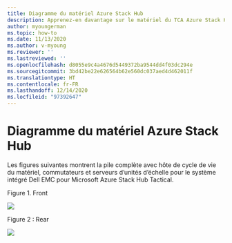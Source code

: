 ```yaml
---
title: Diagramme du matériel Azure Stack Hub
description: Apprenez-en davantage sur le matériel du TCA Azure Stack Hub.
author: myoungerman
ms.topic: how-to
ms.date: 11/13/2020
ms.author: v-myoung
ms.reviewer: ''
ms.lastreviewed: ''
ms.openlocfilehash: d8055e9c4a4676d5449372ba9544dd4f03dc294e
ms.sourcegitcommit: 3bd42be22e626564b62e560dc037aed4d462011f
ms.translationtype: HT
ms.contentlocale: fr-FR
ms.lasthandoff: 12/14/2020
ms.locfileid: "97392647"
---
```

# <a name="azure-stack-hub-hardware-diagram"></a>Diagramme du matériel Azure Stack Hub

Les figures suivantes montrent la pile complète avec hôte de cycle de vie du matériel, commutateurs et serveurs d’unités d’échelle pour le système intégré Dell EMC pour Microsoft Azure Stack Hub Tactical.

Figure 1. Front

![](media/image-58.png)

Figure 2 : Rear

![](media/image-59.png)

